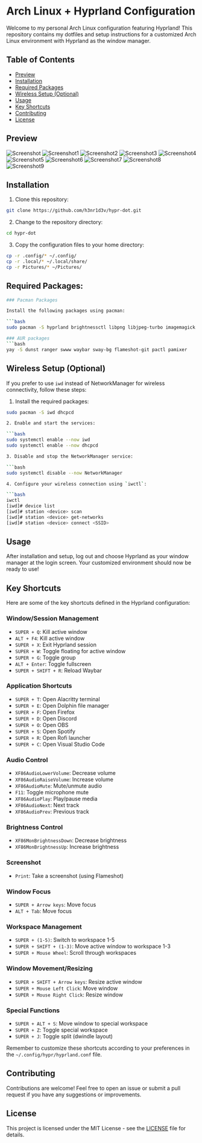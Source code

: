 # Arch Linux + Hyprland Configuration

Welcome to my personal Arch Linux configuration featuring Hyprland! This repository contains my dotfiles and setup instructions for a customized Arch Linux environment with Hyprland as the window manager.

## Table of Contents

- [Preview](#preview)
- [Installation](#installation)
- [Required Packages](#required-packages)
- [Wireless Setup (Optional)](#wireless-setup-optional)
- [Usage](#usage)
- [Key Shortcuts](#key-shortcuts)
- [Contributing](#contributing)
- [License](#license)

## Preview

![Screenshot](https://github.com/user-attachments/assets/6596d915-5a5d-44b4-953c-1de6ffec7215)
![Screenshot1](https://github.com/user-attachments/assets/6977c7bf-326f-4f02-9603-5a1cbd551cac)
![Screenshot2](https://github.com/user-attachments/assets/3879c72e-e97f-42fd-a9e6-a04394726c03)
![Screenshot3](https://github.com/user-attachments/assets/800bd5b3-486e-43c2-afbf-cea78e1cff60)
![Screenshot4](https://github.com/user-attachments/assets/59a7c441-91a9-4678-8e6d-959771bb21ed)
![Screenshot5](https://github.com/user-attachments/assets/6202fe7f-785e-4dd1-ac7b-93c9d010c6fc)
![Screenshot6](https://github.com/user-attachments/assets/d275d0ad-2e5a-4596-a194-e05dbd900867)
![Screenshot7](https://github.com/user-attachments/assets/88fdf57d-cd98-4422-addb-1de3230da852)
![Screenshot8](https://github.com/user-attachments/assets/11ab1007-a8bf-4944-8bdd-017a649fe2ef)
![Screenshot9](https://github.com/user-attachments/assets/a3d59ff6-809f-45d1-83e0-4d0e4344e052)

## Installation

1. Clone this repository:

```bash
git clone https://github.com/h3nr1d3v/hypr-dot.git 
```

2. Change to the repository directory:

```bash
cd hypr-dot
```

3. Copy the configuration files to your home directory:

```bash
cp -r .config/* ~/.config/
cp -r .local/* ~/.local/share/
cp -r Pictures/* ~/Pictures/
```

## Required Packages:
```bash
### Pacman Packages

Install the following packages using pacman:

```bash
sudo pacman -S hyprland brightnessctl libpng libjpeg-turbo imagemagick gawk grep dunst ripgrep vim neovim ffmpeg v4l-utils

### AUR packages
```bash
yay -S dunst ranger swww waybar sway-bg flameshot-git pactl pamixer
```
## Wireless Setup (Optional)
If you prefer to use `iwd` instead of NetworkManager for wireless connectivity, follow these steps:

1. Install the required packages:

```bash
sudo pacman -S iwd dhcpcd

2. Enable and start the services:

```bash
sudo systemctl enable --now iwd
sudo systemctl enable --now dhcpcd

3. Disable and stop the NetworkManager service:

```bash
sudo systemctl disable --now NetworkManager

4. Configure your wireless connection using `iwctl`:

```bash
iwctl
[iwd]# device list
[iwd]# station <device> scan
[iwd]# station <device> get-networks
[iwd]# station <device> connect <SSID>
```

## Usage
After installation and setup, log out and choose Hyprland as your window manager at the login screen. Your customized environment should now be ready to use!

## Key Shortcuts

Here are some of the key shortcuts defined in the Hyprland configuration:

### Window/Session Management
- `SUPER + Q`: Kill active window
- `ALT + F4`: Kill active window
- `SUPER + X`: Exit Hyprland session
- `SUPER + W`: Toggle floating for active window
- `SUPER + G`: Toggle group
- `ALT + Enter`: Toggle fullscreen
- `SUPER + SHIFT + R`: Reload Waybar

### Application Shortcuts
- `SUPER + T`: Open Alacritty terminal
- `SUPER + E`: Open Dolphin file manager
- `SUPER + F`: Open Firefox
- `SUPER + D`: Open Discord
- `SUPER + O`: Open OBS
- `SUPER + S`: Open Spotify
- `SUPER + R`: Open Rofi launcher
- `SUPER + C`: Open Visual Studio Code

### Audio Control
- `XF86AudioLowerVolume`: Decrease volume
- `XF86AudioRaiseVolume`: Increase volume
- `XF86AudioMute`: Mute/unmute audio
- `F11`: Toggle microphone mute
- `XF86AudioPlay`: Play/pause media
- `XF86AudioNext`: Next track
- `XF86AudioPrev`: Previous track

### Brightness Control
- `XF86MonBrightnessDown`: Decrease brightness
- `XF86MonBrightnessUp`: Increase brightness

### Screenshot
- `Print`: Take a screenshot (using Flameshot)

### Window Focus
- `SUPER + Arrow keys`: Move focus
- `ALT + Tab`: Move focus

### Workspace Management
- `SUPER + (1-5)`: Switch to workspace 1-5
- `SUPER + SHIFT + (1-3)`: Move active window to workspace 1-3
- `SUPER + Mouse Wheel`: Scroll through workspaces

### Window Movement/Resizing
- `SUPER + SHIFT + Arrow keys`: Resize active window
- `SUPER + Mouse Left Click`: Move window
- `SUPER + Mouse Right Click`: Resize window

### Special Functions
- `SUPER + ALT + S`: Move window to special workspace
- `SUPER + Z`: Toggle special workspace
- `SUPER + J`: Toggle split (dwindle layout)

Remember to customize these shortcuts according to your preferences in the `~/.config/hypr/hyprland.conf` file.

## Contributing
Contributions are welcome! Feel free to open an issue or submit a pull request if you have any suggestions or improvements.

## License
This project is licensed under the MIT License - see the [LICENSE](LICENSE) file for details.
